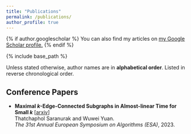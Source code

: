 ```yaml
---
title: "Publications"
permalink: /publications/
author_profile: true
---
```


{% if author.googlescholar %}
  You can also find my articles on <u><a href="{{author.googlescholar}}">my Google Scholar profile</a>.</u>
{% endif %}

{% include base_path %}


Unless stated otherwise, author names are in **alphabetical order**. Listed in reverse chronological order.

## Conference Papers
- **Maximal $k$-Edge-Connected Subgraphs in Almost-linear Time for Small $k$** \[[arxiv](https://arxiv.org/abs/2307.00147)\]<br>
  Thatchaphol Saranurak and Wuwei Yuan.<br>
  *The 31st Annual European Symposium on Algorithms (ESA)*, 2023.
